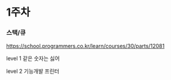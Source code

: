 # 1주차 

### 스택/큐

https://school.programmers.co.kr/learn/courses/30/parts/12081

level 1
같은 숫자는 싫어

level 2
기능개발
프린터
